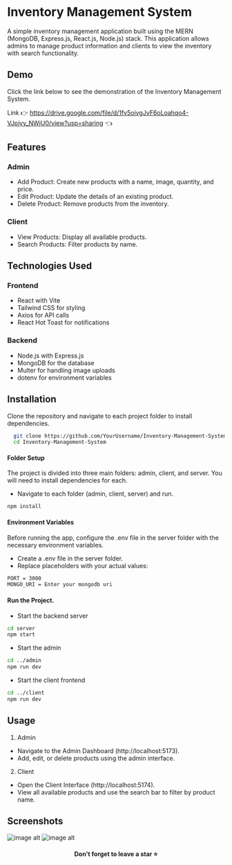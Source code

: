 # Inventory Management System

A simple inventory management application built using the MERN (MongoDB, Express.js, React.js, Node.js) stack. This application allows admins to manage product information and clients to view the inventory with search functionality.


## Demo

Click the link below to see the demonstration of the Inventory Management System.

Link 👉 https://drive.google.com/file/d/1fv5oivgJvF6oLoahqo4-VJpjvy_NWjU0/view?usp=sharing 👈


## Features

### Admin
- Add Product: Create new products with a name, image, quantity, and price.
- Edit Product: Update the details of an existing product.
- Delete Product: Remove products from the inventory.

### Client
- View Products: Display all available products.
- Search Products: Filter products by name.


## Technologies Used

### Frontend
- React with Vite
- Tailwind CSS for styling
- Axios for API calls
- React Hot Toast for notifications

### Backend
- Node.js with Express.js
- MongoDB for the database
- Multer for handling image uploads
- dotenv for environment variables


## Installation

Clone the repository and navigate to each project folder to install dependencies.
```bash
  git clone https://github.com/YourUsername/Inventory-Management-System.git
  cd Inventory-Management-System
```
#### Folder Setup
The project is divided into three main folders: admin, client, and server. You will need to install dependencies for each.
- Navigate to each folder (admin, client, server) and run.
```bash
npm install
```
#### Environment Variables
Before running the app, configure the .env file in the server folder with the necessary environment variables.
- Create a .env file in the server folder.
- Replace placeholders with your actual values:
```bash
PORT = 3000
MONGO_URI = Enter your mongodb uri
```
#### Run the Project.
- Start the backend server
```bash
cd server
npm start
```
- Start the admin
```bash
cd ../admin
npm run dev
```
- Start the client frontend
```bash
cd ../client
npm run dev
```


## Usage
1. Admin
- Navigate to the Admin Dashboard (http://localhost:5173).
- Add, edit, or delete products using the admin interface.
2. Client
- Open the Client Interface (http://localhost:5174).
- View all available products and use the search bar to filter by product name.



## Screenshots

![image alt](https://github.com/MrTharinduDasantha/Task-Manager-App/blob/4cca78570be31972631aaaae4ea58edcfd3f1e49/Img%20-%201.png)
![image alt](https://github.com/MrTharinduDasantha/Task-Manager-App/blob/4cca78570be31972631aaaae4ea58edcfd3f1e49/Img%20-%202.png)

<h4 align="center"> Don't forget to leave a star ⭐️ </h4>
